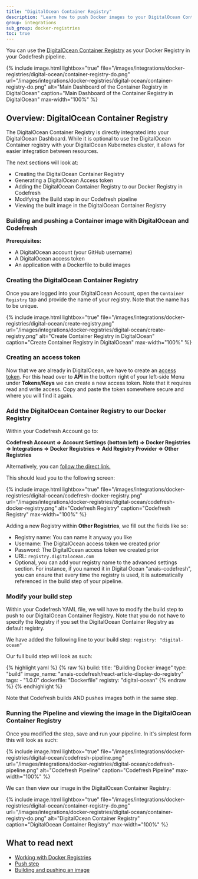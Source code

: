 ```yaml
---
title: "DigitalOcean Container Registry"
description: "Learn how to push Docker images to your DigitalOcean Container Registry"
group: integrations
sub_group: docker-registries
toc: true
---
```


You can use the [DigitalOcean Container Registry](https://www.digitalocean.com/products/container-registry/) as your Docker Registry in your Codefresh pipeline. 

{% include image.html 
	lightbox="true" 
	file="/images/integrations/docker-registries/digital-ocean/container-registry-do.png" 
	url="/images/integrations/docker-registries/digital-ocean/container-registry-do.png" 
	alt="Main Dashboard of the Container Registry in DigitalOcean"
	caption="Main Dashboard of the Container Registry in DigitalOcean" 
	max-width="100%" 
%}

## Overview: DigitalOcean Container Registry

The DigitalOcean Container Registry is directly integrated into your DigitalOcean Dashboard. While it is optional to use the DigitalOcean Container registry with your DigitalOcean Kubernetes cluster, it allows for easier integration between resources. 

The next sections will look at:
* Creating the DigitalOcean Container Registry
* Generating a DigitalOcean Access token
* Adding the DigitalOcean Container Registry to our Docker Registry in Codefresh
* Modifying the Build step in our Codefresh pipeline
* Viewing the built image in the DigitalOcean Container Registry

### Building and pushing a Container image with DigitalOcean and Codefresh

**Prerequisites:**
* A DigitalOcean account (your GitHub username)
* A DigitalOcean access token
* An application with a Dockerfile to build images

### Creating the DigitalOcean Container Registry

Once you are logged into your DigitalOcean Account, open the `Container Registry` tap and provide the name of your registry. Note that the name has to be unique. 

{% include image.html 
	lightbox="true" 
	file="/images/integrations/docker-registries/digital-ocean/create-registry.png" 
	url="/images/integrations/docker-registries/digital-ocean/create-registry.png" 
	alt="Create Container Registry in DigitalOcean"
	caption="Create Container Registry in DigitalOcean" 
	max-width="100%" 
%}

### Creating an access token

Now that we are already in DigitalOcean, we have to create an [access token](https://www.digitalocean.com/docs/apis-clis/api/create-personal-access-token/). For this head over to **API** in the bottom right of your left-side Menu under **Tokens/Keys** we can create a new access token. Note that it requires read and write access. Copy and paste the token somewhere secure and where you will find it again.

### Add the DigitalOcean Container Registry to our Docker Registry

Within your Codefresh Account go to:

**Codefresh Account => Account Settings (bottom left) => Docker Registries => Integrations => Docker Registries => Add Registry Provider => Other Registries**

Alternatively, you can [follow the direct link.](https://g.codefresh.io/account-admin/account-conf/integration/registryNew)

This should lead you to the following screen:

{% include image.html 
	lightbox="true" 
	file="/images/integrations/docker-registries/digital-ocean/codefresh-docker-registry.png" 
	url="/images/integrations/docker-registries/digital-ocean/codefresh-docker-registry.png" 
	alt="Codefresh Registry"
	caption="Codefresh Registry" 
	max-width="100%" 
%}

Adding a new Registry within **Other Registries**, we fill out the fields like so:
* Registry name: You can name it anyway you like
* Username: The DigitalOcean access token we created prior
* Password: The DigitalOcean access token we created prior
* URL: `registry.digitalocean.com`
* Optional, you can add your registry name to the advanced settings section. For instance, if you named it in Digital Ocean "anais-codefresh", you can ensure that every time the registry is used, it is automatically referenced in the build step of your pipeline.

### Modify your build step 

Within your Codefresh YAML file, we will have to modify the build step to push to our DigitalOcean Container Registry. Note that you do not have to specify the Registry if you set the DigitalOcean Container Registry as default registry.

We have added the following line to your build step:
`registry: "digital-ocean"`

Our full build step will look as such:

{% highlight yaml %}
{% raw %}
  build:
    title: "Building Docker image"
    type: "build"
    image_name: "anais-codefresh/react-article-display-do-registry"
    tags:
      - "1.0.0"
    dockerfile: "Dockerfile"
    registry: "digital-ocean"
{% endraw %}
{% endhighlight %}

Note that Codefresh builds AND pushes images both in the same step.

### Running the Pipeline and viewing the image in the DigitalOcean Container Registry

Once you modified the step, save and run your pipeline. In it's simplest form this will look as such:

{% include image.html 
	lightbox="true" 
	file="/images/integrations/docker-registries/digital-ocean/codefresh-pipeline.png" 
	url="/images/integrations/docker-registries/digital-ocean/codefresh-pipeline.png" 
	alt="Codefresh Pipeline"
	caption="Codefresh Pipeline" 
	max-width="100%" 
%}

We can then view our image in the DigitalOcean Container Registry:

{% include image.html 
	lightbox="true" 
	file="/images/integrations/docker-registries/digital-ocean/container-registry-do.png" 
	url="/images/integrations/docker-registries/digital-ocean/container-registry-do.png" 
	alt="DigitalOcean Container Registry"
	caption="DigitalOcean Container Registry" 
	max-width="100%" 
%}

## What to read next

* [Working with Docker Registries]({{site.baseurl}}/docs/ci-cd-guides/working-with-docker-registries/)
* [Push step]({{site.baseurl}}/docs/codefresh-yaml/steps/push/)
* [Building and pushing an image]({{site.baseurl}}/docs/yaml-examples/examples/build-and-push-an-image/)
